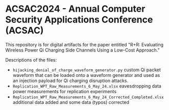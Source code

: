 # ACSAC2024 - Annual Computer Security Applications Conference (ACSAC)
This repository is for digital artifacts for the paper entitled "R+R: Evaluating Wireless Power Qi Charging Side Channels Using a Low-Cost Approach."

Descriptions of the files:  
* `hijacking_denial_of_charge_waveform_generator.py` custom Qi packet waveform that can be loaded onto a waveform generator and used as an injection payload for Qi charging disruption attacks.
* `Replication_WPT_Raw_Measurements_6_May_24.xlsx` eavesdropping data power measurements for replication experiments
* `Replication_WPT_Raw_Measurements_6_May_24_Corrected_Completed.xlsx` additional data added and some data (typos) corrected

